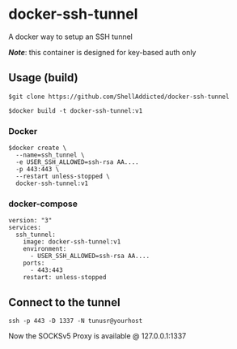 # docker-ssh-tunnel
A docker way to setup an SSH tunnel

***Note***: this container is designed for key-based auth only

## Usage (build)

```
$git clone https://github.com/ShellAddicted/docker-ssh-tunnel

$docker build -t docker-ssh-tunnel:v1
```

### Docker
```
$docker create \
  --name=ssh_tunnel \
  -e USER_SSH_ALLOWED=ssh-rsa AA....
  -p 443:443 \
  --restart unless-stopped \
  docker-ssh-tunnel:v1
```


### docker-compose

```
version: "3"
services:
  ssh_tunnel:
    image: docker-ssh-tunnel:v1
    environment:
      - USER_SSH_ALLOWED=ssh-rsa AA....
    ports:
      - 443:443
    restart: unless-stopped
```

## Connect to the tunnel
```
ssh -p 443 -D 1337 -N tunusr@yourhost
```
Now the SOCKSv5 Proxy is available @ 127.0.0.1:1337